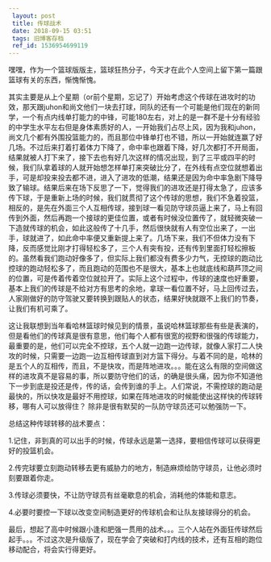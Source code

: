 ```yaml
---
 layout: post
 title: 传球战术
 date: 2018-09-15 03:51
 tags: 旧博客存档
 ref_id: 1536954699119
---
```

嘿嘿，作为一个篮球版版主，篮球狂热分子，今天才在此个人空间上留下第一篇跟篮球有关的东西，惭愧惭愧。



其实主要是从上个星期（or前个星期，忘记了）开始考虑这个传球在进攻时的功效，那天跟juhon和尚文他们一块去打球，同队的还有一个可能是他们现在的新同学，一个有点内线单打能力的中锋，可能180左右，对上的是一群不是十分有经验的中学生水平左右但是身体素质好的人，一开始我们占尽上风，因为我和juhon，尚文几个都有外围投篮能力的，而且那位中锋单打也不错，所以一开始就连赢了好几场。不过后来打着打着体力下降了，命中率也跟着下降，好几次都打不开局面，结果就被人打下来了，接下去也有好几次这样的情况出现，到了三平或四平的时候，我们队拿着球的人就开始想怎样单打来突破比分了，在外线有点空位就想着出手，可是却投来投去都不进，进入了进攻的低潮，结果还是因为命中率急剧下降导致了输球。结果后来在场下反思了一下，觉得我们的进攻还是打得太急了，应该多传下球，于是重新上场的时候，我们就贯彻了这个传球的思想，我们不急着投篮，相反的，是先在外面三个人互相传球，接到球一看见防守球员逼上来了，马上有回传到外面，然后再跑一个接球的更佳位置，或者有时候没位置传了，就轻微突破一下造就传球的机会，如此这般传了十几手，然后很快就有人有空位出来了，一出手，球就进了，如此命中率便又重新提上来了。几场下来，我们不但体力没有下降，反而感觉比刚才打得轻松多了，三个人有突有投，还有传到里面打轻松擦板的。虽然看我们跑动好像多了，但实际上我们都没有费多少力气，无控球的跑动比控球的跑动轻松多了，而且跑动的范围也不是很大，基本上也就底线和葫芦顶之间的位置，可是传着传着空位就拉开了。实际上这个过程中，传球的速度也好重要，基本上我们的传球是不给对方有思考的余地，拿球一看位置不好，马上回传过去，人家刚做好的防守驾驶又要转换到跟贴人的状态，结果好快就跟不上我们的节奏，让我们有机可乘了。



这让我联想到当年看哈林篮球时候见到的情景，虽说哈林篮球那些有些是表演的，但是看他们的传球真是很有意思，他们每个人都有很宽的视野和很强的传球能力，最重要的是，他们可以完全不控球，五个人就一边跑一边传球，就像人家打二人快攻的时候，只需要一边跑一边互相传球直到对方篮下得分。与着不同的是，哈林的是五个人的互相传，而且，不是快攻，而是阵地进攻。。。能在这么有限的空间做这样的进攻真不是容易的事，所以要防守他们的话，的确是很头痛，因为你不知道他下一步到底是投还是传，传的话，会传到谁的手上。人们常说，不需控球的跑动是最快的，所以快攻是最好不用控球，如果在阵地进攻的时候能使出这样快的传球转移，哪有人可以放得住？
除非是很有默契的一队防守球员还可以勉强防一下。



总结这种传球转移的战术要点：

1.记住，非到真的可以出手的时候，传球永远是第一选择，要相信传球可以获得更好的投篮机会。

2.传完球要立刻跑动转移去更有威胁力的地方，制造麻烦给防守球员，让他必须时刻要跟着你走。

3.传球必须要快，不让防守球员有丝毫歇息的机会，消耗他的体能和意志。

4.必要时要控一下球以改变空间制造更好的传球机会和让队友接球得分的机会。



最后，想起了高中时候跟小逢和肥强一贯用的战术。。。三个人站在外面狂传球然后起手。。。不过这次是升级版了，现在学会了突破和打内线的技术，还有互相的跑位移动配合，将会实行得更好。

